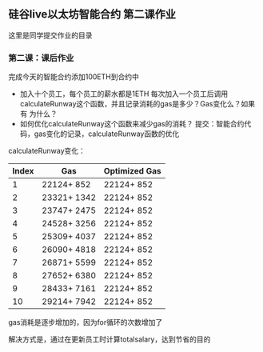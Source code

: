 ## 硅谷live以太坊智能合约 第二课作业
这里是同学提交作业的目录

### 第二课：课后作业
完成今天的智能合约添加100ETH到合约中
- 加入十个员工，每个员工的薪水都是1ETH
  每次加入一个员工后调用calculateRunway这个函数，并且记录消耗的gas是多少？Gas变化么？如果有 为什么？
- 如何优化calculateRunway这个函数来减少gas的消耗？
  提交：智能合约代码，gas变化的记录，calculateRunway函数的优化






calculateRunway变化：

| Index | Gas         | Optimized Gas |
| ----- | ----------- | ------------- |
| 1     | 22124+ 852  | 22124+ 852    |
| 2     | 23321+ 1342 | 22124+ 852    |
| 3     | 23747+ 2475 | 22124+ 852    |
| 4     | 24528+ 3256 | 22124+ 852    |
| 5     | 25309+ 4037 | 22124+ 852    |
| 6     | 26090+ 4818 | 22124+ 852    |
| 7     | 26871+ 5599 | 22124+ 852    |
| 8     | 27652+ 6380 | 22124+ 852    |
| 9     | 28433+ 7161 | 22124+ 852    |
| 10    | 29214+ 7942 | 22124+ 852    |

gas消耗是逐步增加的，因为for循环的次数增加了

解决方式是，通过在更新员工时计算totalsalary，达到节省的目的
